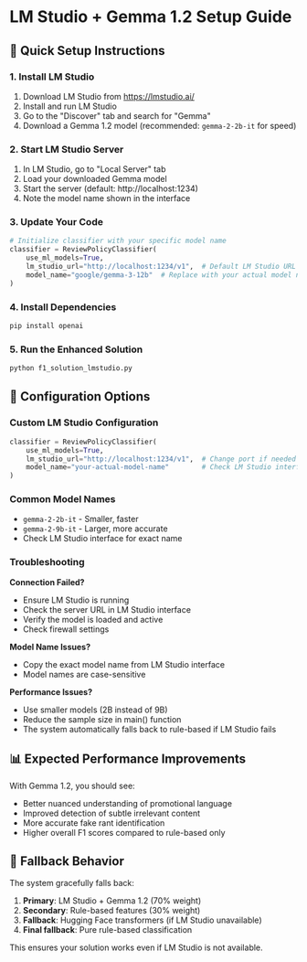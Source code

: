 # LM Studio + Gemma 1.2 Setup Guide

## 🚀 Quick Setup Instructions

### 1. Install LM Studio

1. Download LM Studio from https://lmstudio.ai/
2. Install and run LM Studio
3. Go to the "Discover" tab and search for "Gemma"
4. Download a Gemma 1.2 model (recommended: `gemma-2-2b-it` for speed)

### 2. Start LM Studio Server

1. In LM Studio, go to "Local Server" tab
2. Load your downloaded Gemma model
3. Start the server (default: http://localhost:1234)
4. Note the model name shown in the interface

### 3. Update Your Code

```python
# Initialize classifier with your specific model name
classifier = ReviewPolicyClassifier(
    use_ml_models=True,
    lm_studio_url="http://localhost:1234/v1",  # Default LM Studio URL
    model_name="google/gemma-3-12b"  # Replace with your actual model name
)
```

### 4. Install Dependencies

```bash
pip install openai
```

### 5. Run the Enhanced Solution

```bash
python f1_solution_lmstudio.py
```

## 🔧 Configuration Options

### Custom LM Studio Configuration

```python
classifier = ReviewPolicyClassifier(
    use_ml_models=True,
    lm_studio_url="http://localhost:1234/v1",  # Change port if needed
    model_name="your-actual-model-name"        # Check LM Studio interface
)
```

### Common Model Names

- `gemma-2-2b-it` - Smaller, faster
- `gemma-2-9b-it` - Larger, more accurate
- Check LM Studio interface for exact name

### Troubleshooting

**Connection Failed?**

- Ensure LM Studio is running
- Check the server URL in LM Studio interface
- Verify the model is loaded and active
- Check firewall settings

**Model Name Issues?**

- Copy the exact model name from LM Studio interface
- Model names are case-sensitive

**Performance Issues?**

- Use smaller models (2B instead of 9B)
- Reduce the sample size in main() function
- The system automatically falls back to rule-based if LM Studio fails

## 📊 Expected Performance Improvements

With Gemma 1.2, you should see:

- Better nuanced understanding of promotional language
- Improved detection of subtle irrelevant content
- More accurate fake rant identification
- Higher overall F1 scores compared to rule-based only

## 🔄 Fallback Behavior

The system gracefully falls back:

1. **Primary**: LM Studio + Gemma 1.2 (70% weight)
2. **Secondary**: Rule-based features (30% weight)
3. **Fallback**: Hugging Face transformers (if LM Studio unavailable)
4. **Final fallback**: Pure rule-based classification

This ensures your solution works even if LM Studio is not available.

